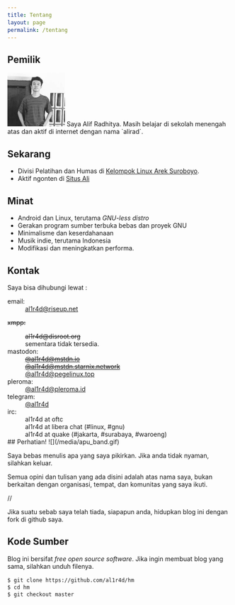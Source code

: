 ```yaml
---
title: Tentang
layout: page
permalink: /tentang
---
```

## Pemilik
<img class="right avatar" style="max-width: 130px;" src="/media/avatar2.jpg">
Saya Alif Radhitya. Masih belajar di sekolah menengah atas dan aktif di internet dengan nama `alirad`.
 
## Sekarang
- Divisi Pelatihan dan Humas di [Kelompok Linux Arek Suroboyo](https://klas.or.id).
- Aktif ngonten di [Situs Ali](https://situsali.com)

## Minat
- Android dan Linux, terutama *GNU-less distro*
- Gerakan program sumber terbuka bebas dan proyek GNU
- Minimalisme dan keserdahanaan
- Musik indie, terutama Indonesia
- Modifikasi dan meningkatkan performa.

## Kontak
Saya bisa dihubungi lewat :

 <dt>email:</dt>
 <dd>	<a href="mailto:al1r4d@riseup.net">al1r4d@riseup.net</a> </dd>
 
 <s><dt>xmpp:</dt>
  <dd>al1r4d@disroot.org</dd>
  </s>
  <dd>sementara tidak tersedia.</dd>
  <dt>mastodon:</dt>
  <s><dd><a href="https://mstdn.io/@al1r4d">@al1r4d@mstdn.io</a></dd></s>
  <s><dd><a href="https://mstdn.starnix.network">@al1r4d@mstdn.starnix.network</a></dd></s>
<dd><a href="https://pegelinux.top/@al1r4d">@al1r4d@pegelinux.top</a></dd>
<dt>pleroma:</dt>
<dd><a href="https://pleroma.id/@al1r4d">@al1r4d@pleroma.id</a></dd>
<dt>telegram:</dt>
  <dd><a href="https://t.me/al1r4d">@al1r4d</a></dd>
<dt>irc:</dt>
<dd>al1r4d at oftc</dd>
<dd>al1r4d at libera chat (#linux, #gnu)</dd>
<dd>al1r4d at quake (#jakarta, #surabaya, #waroeng)</dd>
## Perhatian!
![](/media/apu_band.gif)

Saya bebas menulis apa yang saya pikirkan. Jika anda tidak nyaman, silahkan keluar.

Semua opini dan tulisan yang ada disini adalah atas nama saya, bukan berkaitan dengan organisasi, tempat, dan komunitas yang saya ikuti.

//

Jika suatu sebab saya telah tiada, siapapun anda, hidupkan blog ini dengan fork di github saya.

## Kode Sumber
Blog ini bersifat _free open source software_. Jika ingin membuat blog yang sama, silahkan unduh filenya.
```
$ git clone https://github.com/al1r4d/hm
$ cd hm
$ git checkout master
```


